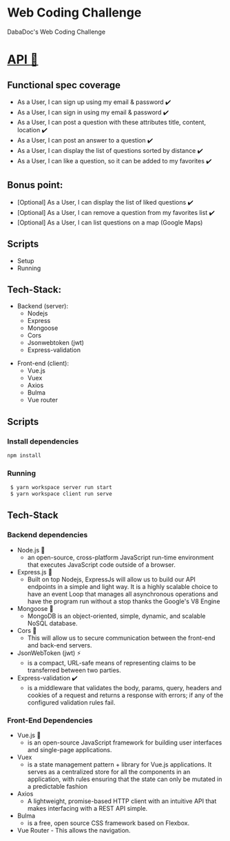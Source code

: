 # Web Coding Challenge
DabaDoc's Web Coding Challenge

# [API :tada:](https://github.com/mehdi-alouane/dabadoc/blob/master/server/README.md)

## Functional spec coverage
  * As a User, I can sign up using my email & password ✔️
  * As a User, I can sign in using my email & password ✔️
  * As a User, I can post a question with these attributes title, content, location ✔️
  * As a User, I can post an answer to a question ✔️
  * As a User, I can display the list of questions sorted by distance ✔️
  * As a User, I can like a question, so it can be added to my favorites ✔️

## Bonus point:
  * [Optional] As a User, I can display the list of liked questions ✔️
  * [Optional] As a User, I can remove a question from my favorites list ✔️
  * [Optional] As a User, I can list questions on a map (Google Maps)

## Scripts
  - Setup
  - Running

## Tech-Stack:
  - Backend (server): 
    - Nodejs
    - Express
    - Mongoose
    - Cors
    - Jsonwebtoken (jwt)
    - Express-validation
  
  * Front-end (client):
    - Vue.js
    - Vuex
    - Axios
    - Bulma
    - Vue router
    
    
## Scripts

### Install dependencies
```bash
npm install
```

### Running
```bash
 $ yarn workspace server run start
 $ yarn workspace client run serve
``` 

## Tech-Stack

### Backend dependencies
  * Node.js 🚀️
      - an open-source, cross-platform JavaScript run-time environment that executes JavaScript code outside of a browser.
  * Express.js 🌟️
    - Built on top Nodejs, ExpressJs will allow us to build our API endpoints in a simple and light way. It is a highly scalable choice to have an event Loop that manages all asynchronous operations and have the program run without a stop thanks the Google's V8 Engine
  * Mongoose 🤖️
    - MongoDB is an object-oriented, simple, dynamic, and scalable NoSQL database. 
  * Cors 🚪️
    - This will allow us to secure communication between the front-end and back-end servers. 
  * JsonWebToken (jwt) ⚡️
    - is a compact, URL-safe means of representing claims to be transferred between two parties.
  * Express-validation ✔️
    - is a middleware that validates the body, params, query, headers and cookies of a request and returns a response with errors; if any of the configured validation rules fail.

### Front-End Dependencies
  * Vue.js 🌠️
    - is an open-source JavaScript framework for building user interfaces and single-page applications.
  * Vuex
    -  is a state management pattern + library for Vue.js applications. It serves as a centralized store for all the components in an application, with rules ensuring that the state can only be mutated in a predictable fashion
  * Axios
    - A lightweight, promise-based HTTP client with an intuitive API that makes interfacing with a REST API simple. 
  * Bulma
    - is a free, open source CSS framework based on Flexbox.
   * Vue Router
    - This allows the navigation.
